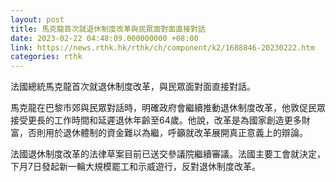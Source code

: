 ```yaml
---
layout: post
title: 馬克龍首次就退休制度改革與民眾面對面直接對話
date: 2023-02-22 04:48:09.000000000 +08:00
link: https://news.rthk.hk/rthk/ch/component/k2/1688846-20230222.htm
categories: rthk
---
```


法國總統馬克龍首次就退休制度改革，與民眾面對面直接對話。

馬克龍在巴黎市郊與民眾對話時，明確政府會繼續推動退休制度改革，他敦促民眾接受更長的工作時間和延遲退休年齡至64歲。他說，改革是為國家創造更多財富，否則用於退休體制的資金難以為繼，呼籲就改革展開真正意義上的辯論。

法國退休制度改革的法律草案目前已送交參議院繼續審議。法國主要工會就決定，下月7日發起新一輪大規模罷工和示威遊行，反對退休制度改革。
